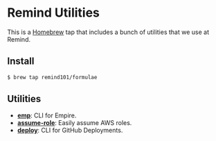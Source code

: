 # Remind Utilities

This is a [Homebrew](http://brew.sh/) tap that includes a bunch of utilities that we use at Remind.

## Install

```bash
$ brew tap remind101/formulae
```

## Utilities

* **[emp](https://github.com/remind101/empire)**: CLI for Empire.
* **[assume-role](https://github.com/remind101/assume-role)**: Easily assume AWS roles.
* **[deploy](https://github.com/remind101/deploy)**: CLI for GitHub Deployments.
